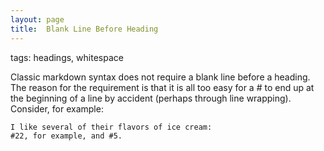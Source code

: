 ```yaml
---
layout: page
title:  Blank Line Before Heading
---
```


tags: headings, whitespace

Classic markdown syntax does not require a blank line before a heading. 
The reason for the requirement is that it is all too easy for a # to end up at the beginning of a line by accident 
(perhaps through line wrapping). Consider, for example:

```
I like several of their flavors of ice cream:
#22, for example, and #5.
```

